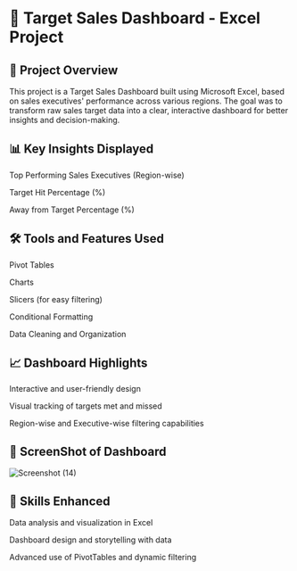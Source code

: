 # 🎯 Target Sales Dashboard - Excel Project
## 📄 Project Overview
This project is a Target Sales Dashboard built using Microsoft Excel, based on sales executives' performance across various regions. The goal was to transform raw sales target data into a clear, interactive dashboard for better insights and decision-making.

## 📊 Key Insights Displayed
Top Performing Sales Executives (Region-wise)

Target Hit Percentage (%)

Away from Target Percentage (%)

## 🛠️ Tools and Features Used
Pivot Tables

Charts

Slicers (for easy filtering)

Conditional Formatting

Data Cleaning and Organization

## 📈 Dashboard Highlights
Interactive and user-friendly design

Visual tracking of targets met and missed

Region-wise and Executive-wise filtering capabilities

## 📂 ScreenShot of Dashboard
![Screenshot (14)](https://github.com/user-attachments/assets/d0ce95f4-1f22-4055-a054-39e539c48bae)


## 🚀 Skills Enhanced
Data analysis and visualization in Excel

Dashboard design and storytelling with data

Advanced use of PivotTables and dynamic filtering

